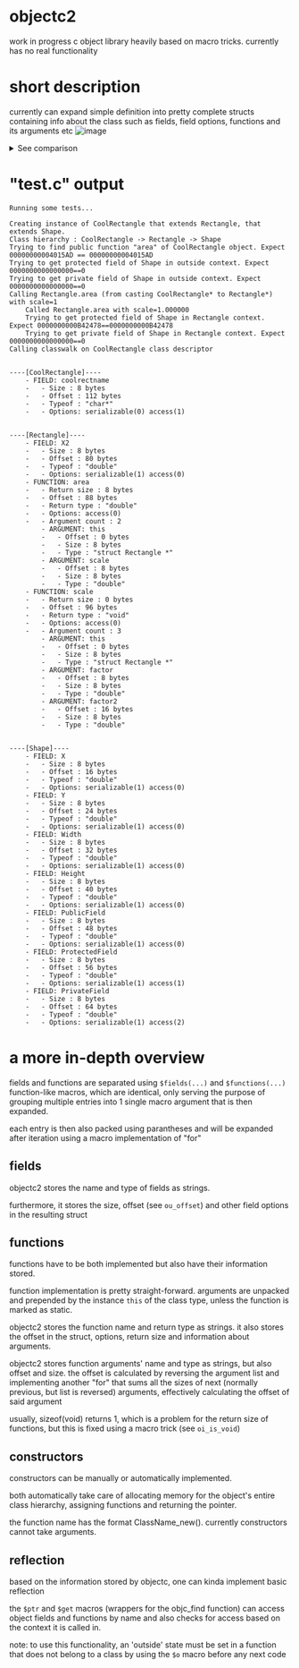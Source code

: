 # objectc2
work in progress c object library heavily based on macro tricks. currently has no real functionality

# short description
currently can expand simple definition into pretty complete structs containing info about the class such as fields, field options, functions and its arguments etc
![image](https://github.com/user-attachments/assets/7d602fda-b34d-4877-b92f-051d12302625)


<details>
<summary>See comparison</summary>


<table width=100%>
<tr>
<th>Original</th>
<th>Expanded</th>
</tr>
<tr>
<td valign=top>
  
```c
#include "objectc.h"

$class(Shape,
    $fields(
        ($opt(PUBLIC SERIALIZABLE), double, X),
        ($opt(PUBLIC SERIALIZABLE), double, Y),
        ($opt(PUBLIC SERIALIZABLE), double, Width),
        ($opt(PUBLIC SERIALIZABLE), double, Height),
        ($opt(PUBLIC SERIALIZABLE), double, PublicField),
        ($opt(PROTECTED SERIALIZABLE), double, ProtectedField),
        ($opt(PRIVATE SERIALIZABLE), double, PrivateField)
     ),
    $functions()
);

$class(Rectangle $extends Shape,
    $fields(
        ($opt(PUBLIC SERIALIZABLE), double, X2)),
    $functions(
        ($opt(PUBLIC), double, area, $arg((double, scale)), $body({
             printf("    Called Rectangle.area with scale=%f\n", scale);
             double *procf = $ptr(this, double *, ProtectedField);
             printf("    Trying to get protected field of Shape in Rectangle context. Expect %p==%p\n", procf, &this->super.ProtectedField);
             double *privf = $ptr(this, double *, PrivateField);
             printf("    Trying to get private field of Shape in Rectangle context. Expect %p==0\n", privf);
             return this->super.Width * this->super.Height + 1;
        })),

        ($opt(PUBLIC), void, scale, $arg((double, factor), (double, factor2)), $body({
             this->super.Width *= factor;
             this->super.Height *= factor;
        }))
    ),
    $constructor(
        this->super.Width = 0;
        this->super.Height = 0;
        this->super.X = 0;
        this->super.Y = 0;
     )
);

$class(CoolRectangle $extends Rectangle,
    $fields(
        ($opt(), char*, coolrectname)
    ),
    $functions(
        
    )
)
```

</td>
<td>

```c
#include "objectc.h"

typedef struct Shape {
    struct ObjC_GeneralClassDescriptor * class;
    struct ObjC_Object * object;
    double X;
    double Y;
    double Width;
    double Height;
    double PublicField;
    double ProtectedField;
    double PrivateField;
}
Shape;
struct ObjC_ClassFieldsDescriptor Shape_Fields = {
    .size = 7,
    .fields = {
        {
            .name = "X", .type = "double", .options = (struct ObjC_FieldOptions) {
                .access = 1, .access = 0, .serializable = 1,
            }, .size = sizeof(double), .offset = ((size_t) & (((Shape * ) 0) -> X))
        },
        {
            .name = "Y",
            .type = "double",
            .options = (struct ObjC_FieldOptions) {
                .access = 1, .access = 0, .serializable = 1,
            },
            .size = sizeof(double),
            .offset = ((size_t) & (((Shape * ) 0) -> Y))
        },
        {
            .name = "Width",
            .type = "double",
            .options = (struct ObjC_FieldOptions) {
                .access = 1, .access = 0, .serializable = 1,
            },
            .size = sizeof(double),
            .offset = ((size_t) & (((Shape * ) 0) -> Width))
        },
        {
            .name = "Height",
            .type = "double",
            .options = (struct ObjC_FieldOptions) {
                .access = 1, .access = 0, .serializable = 1,
            },
            .size = sizeof(double),
            .offset = ((size_t) & (((Shape * ) 0) -> Height))
        },
        {
            .name = "PublicField",
            .type = "double",
            .options = (struct ObjC_FieldOptions) {
                .access = 1, .access = 0, .serializable = 1,
            },
            .size = sizeof(double),
            .offset = ((size_t) & (((Shape * ) 0) -> PublicField))
        },
        {
            .name = "ProtectedField",
            .type = "double",
            .options = (struct ObjC_FieldOptions) {
                .access = 1, .access = 1, .serializable = 1,
            },
            .size = sizeof(double),
            .offset = ((size_t) & (((Shape * ) 0) -> ProtectedField))
        },
        {
            .name = "PrivateField",
            .type = "double",
            .options = (struct ObjC_FieldOptions) {
                .access = 1, .access = 2, .serializable = 1,
            },
            .size = sizeof(double),
            .offset = ((size_t) & (((Shape * ) 0) -> PrivateField))
        },
    }
};
struct ObjC_ClassFunctionsDescriptor Shape_Functions = {
    .size = 0,
    .functions = {}
};
struct ObjC_GeneralClassDescriptor Shape_Class = {
    .name = "Shape",
    .total_size = sizeof(Shape),
    .super = 0,
    .fields = & Shape_Fields,
    .functions = & Shape_Functions
};
Shape * Shape_new() {
    struct ObjC_State __objc__state = {
        .class = & Shape_Class
    };
    Shape * this = (Shape * ) malloc(sizeof(Shape));
    this -> class = & Shape_Class;
    ((ObjC_BaseObject * ) this) -> object = (struct ObjC_Object * ) malloc(sizeof(struct ObjC_Object));
    ((ObjC_BaseObject * ) this) -> object -> total_size = sizeof(Shape);
    return this;
};

typedef struct Rectangle {
    Shape super;
    struct ObjC_GeneralClassDescriptor * class;
    double X2;
    double( * area)(struct Rectangle * this, double scale);
    void( * scale)(struct Rectangle * this, double factor, double factor2);
}
Rectangle;
struct ObjC_FuncArgument Rectangle_Func_area_Arguments[] = {
    {
        .name = "this", .type = "struct Rectangle *", .size = sizeof(struct Rectangle * ), .offset = 0
    },
    {
        .name = "scale",
        .type = "double",
        .size = sizeof(double),
        .offset = 0 + sizeof(struct Rectangle * )
    },
};
struct ObjC_FuncArgument Rectangle_Func_scale_Arguments[] = {
    {
        .name = "this", .type = "struct Rectangle *", .size = sizeof(struct Rectangle * ), .offset = 0
    },
    {
        .name = "factor",
        .type = "double",
        .size = sizeof(double),
        .offset = 0 + sizeof(struct Rectangle * )
    },
    {
        .name = "factor2",
        .type = "double",
        .size = sizeof(double),
        .offset = 0 + sizeof(double) + sizeof(struct Rectangle * )
    },
};
struct ObjC_ClassFieldsDescriptor Rectangle_Fields = {
    .size = 1,
    .fields = {
        {
            .name = "X2", .type = "double", .options = (struct ObjC_FieldOptions) {
                .access = 1, .access = 0, .serializable = 1,
            }, .size = sizeof(double), .offset = ((size_t) & (((Rectangle * ) 0) -> X2))
        },
    }
};
struct ObjC_ClassFunctionsDescriptor Rectangle_Functions = {
    .size = 2,
    .functions = {
        {
            .name = "area", .return_type = "double", .options = (struct ObjC_FuncOptions) {
                .access = 1, .access = 0,
            }, .return_size = sizeof(double), .offset = ((size_t) & (((Rectangle * ) 0) -> area)), .argument_count = 2, .arguments = (struct ObjC_FuncArgument * ) & Rectangle_Func_area_Arguments
        },
        {
            .name = "scale",
            .return_type = "void",
            .options = (struct ObjC_FuncOptions) {
                .access = 1, .access = 0,
            },
            .return_size = 0,
            .offset = ((size_t) & (((Rectangle * ) 0) -> scale)),
            .argument_count = 3,
            .arguments = (struct ObjC_FuncArgument * ) & Rectangle_Func_scale_Arguments
        },
    }
};
struct ObjC_GeneralClassDescriptor Rectangle_Class = {
    .name = "Rectangle",
    .total_size = sizeof(Rectangle),
    .super = & Shape_Class,
    .fields = & Rectangle_Fields,
    .functions = & Rectangle_Functions
};
double Rectangle_area(struct Rectangle * this, double scale) {
    struct ObjC_State __objc__state = {
        .class = & Rectangle_Class
    };
    do {
        printf("    Called Rectangle.area with scale=%f\n", scale);
        double * procf = ((double * ) objc_find( & __objc__state, (ObjC_BaseObject * ) this, "ProtectedField"));
        printf("    Trying to get protected field of Shape in Rectangle context. Expect %p==%p\n", procf, & this -> super.ProtectedField);
        double * privf = ((double * ) objc_find( & __objc__state, (ObjC_BaseObject * ) this, "PrivateField"));
        printf("    Trying to get private field of Shape in Rectangle context. Expect %p==0\n", privf);
        return this -> super.Width * this -> super.Height + 1;
    } while (0);
}
void Rectangle_scale(struct Rectangle * this, double factor, double factor2) {
    struct ObjC_State __objc__state = {
        .class = & Rectangle_Class
    };
    do {
        this -> super.Width *= factor;
        this -> super.Height *= factor;
    } while (0);
}
Rectangle * Rectangle_new() {
    struct ObjC_State __objc__state = {
        .class = & Rectangle_Class
    };
    Rectangle * this = (Rectangle * ) malloc(sizeof(Rectangle));
    this -> class = & Rectangle_Class;
    ((ObjC_BaseObject * ) this) -> object = (struct ObjC_Object * ) malloc(sizeof(struct ObjC_Object));
    ((ObjC_BaseObject * ) this) -> object -> total_size = sizeof(Rectangle);
    Shape * sp = Shape_new();
    memcpy( & this -> super, sp, sizeof(Shape));
    free(sp);
    ((ObjC_BaseObject * ) this) -> object -> total_size = sizeof(Rectangle);
    ((ObjC_BaseObject * ) this) -> object -> topClass = & Rectangle_Class;
    this -> super.Width = 0;
    this -> super.Height = 0;
    this -> super.X = 0;
    this -> super.Y = 0;
    this -> area = Rectangle_area;
    this -> scale = Rectangle_scale;
    return this;
};

typedef struct CoolRectangle {
    Rectangle super;
    struct ObjC_GeneralClassDescriptor * class;
    char * coolrectname;
}
CoolRectangle;
struct ObjC_ClassFieldsDescriptor CoolRectangle_Fields = {
    .size = 1,
    .fields = {
        {
            .name = "coolrectname", .type = "char*", .options = (struct ObjC_FieldOptions) {
                .access = 1,
            }, .size = sizeof(char * ), .offset = ((size_t) & (((CoolRectangle * ) 0) -> coolrectname))
        },
    }
};
struct ObjC_ClassFunctionsDescriptor CoolRectangle_Functions = {
    .size = 0,
    .functions = {}
};
struct ObjC_GeneralClassDescriptor CoolRectangle_Class = {
    .name = "CoolRectangle",
    .total_size = sizeof(CoolRectangle),
    .super = & Rectangle_Class,
    .fields = & CoolRectangle_Fields,
    .functions = & CoolRectangle_Functions
};
CoolRectangle * CoolRectangle_new() {
    struct ObjC_State __objc__state = {
        .class = & CoolRectangle_Class
    };
    CoolRectangle * this = (CoolRectangle * ) malloc(sizeof(CoolRectangle));
    this -> class = & CoolRectangle_Class;
    ((ObjC_BaseObject * ) this) -> object = (struct ObjC_Object * ) malloc(sizeof(struct ObjC_Object));
    ((ObjC_BaseObject * ) this) -> object -> total_size = sizeof(CoolRectangle);
    Rectangle * sp = Rectangle_new();
    memcpy( & this -> super, sp, sizeof(Rectangle));
    free(sp);
    ((ObjC_BaseObject * ) this) -> object -> total_size = sizeof(CoolRectangle);
    ((ObjC_BaseObject * ) this) -> object -> topClass = & CoolRectangle_Class;
    return this;
}
```

</td>
</tr>
</table>


</details>

# "test.c" output

```
Running some tests...

Creating instance of CoolRectangle that extends Rectangle, that extends Shape.
Class hierarchy : CoolRectangle -> Rectangle -> Shape
Trying to find public function "area" of CoolRectangle object. Expect 00000000004015AD == 00000000004015AD
Trying to get protected field of Shape in outside context. Expect 0000000000000000==0
Trying to get private field of Shape in outside context. Expect 0000000000000000==0
Calling Rectangle.area (from casting CoolRectangle* to Rectangle*) with scale=1
    Called Rectangle.area with scale=1.000000
    Trying to get protected field of Shape in Rectangle context. Expect 0000000000B42478==0000000000B42478
    Trying to get private field of Shape in Rectangle context. Expect 0000000000000000==0
Calling classwalk on CoolRectangle class descriptor


----[CoolRectangle]----
    - FIELD: coolrectname
    -   - Size : 8 bytes
    -   - Offset : 112 bytes
    -   - Typeof : "char*"
    -   - Options: serializable(0) access(1)


----[Rectangle]----
    - FIELD: X2
    -   - Size : 8 bytes
    -   - Offset : 80 bytes
    -   - Typeof : "double"
    -   - Options: serializable(1) access(0)
    - FUNCTION: area
    -   - Return size : 8 bytes
    -   - Offset : 88 bytes
    -   - Return type : "double"
    -   - Options: access(0)
    -   - Argument count : 2
        - ARGUMENT: this
        -   - Offset : 0 bytes
        -   - Size : 8 bytes
        -   - Type : "struct Rectangle *"
        - ARGUMENT: scale
        -   - Offset : 8 bytes
        -   - Size : 8 bytes
        -   - Type : "double"
    - FUNCTION: scale
    -   - Return size : 0 bytes
    -   - Offset : 96 bytes
    -   - Return type : "void"
    -   - Options: access(0)
    -   - Argument count : 3
        - ARGUMENT: this
        -   - Offset : 0 bytes
        -   - Size : 8 bytes
        -   - Type : "struct Rectangle *"
        - ARGUMENT: factor
        -   - Offset : 8 bytes
        -   - Size : 8 bytes
        -   - Type : "double"
        - ARGUMENT: factor2
        -   - Offset : 16 bytes
        -   - Size : 8 bytes
        -   - Type : "double"


----[Shape]----
    - FIELD: X
    -   - Size : 8 bytes
    -   - Offset : 16 bytes
    -   - Typeof : "double"
    -   - Options: serializable(1) access(0)
    - FIELD: Y
    -   - Size : 8 bytes
    -   - Offset : 24 bytes
    -   - Typeof : "double"
    -   - Options: serializable(1) access(0)
    - FIELD: Width
    -   - Size : 8 bytes
    -   - Offset : 32 bytes
    -   - Typeof : "double"
    -   - Options: serializable(1) access(0)
    - FIELD: Height
    -   - Size : 8 bytes
    -   - Offset : 40 bytes
    -   - Typeof : "double"
    -   - Options: serializable(1) access(0)
    - FIELD: PublicField
    -   - Size : 8 bytes
    -   - Offset : 48 bytes
    -   - Typeof : "double"
    -   - Options: serializable(1) access(0)
    - FIELD: ProtectedField
    -   - Size : 8 bytes
    -   - Offset : 56 bytes
    -   - Typeof : "double"
    -   - Options: serializable(1) access(1)
    - FIELD: PrivateField
    -   - Size : 8 bytes
    -   - Offset : 64 bytes
    -   - Typeof : "double"
    -   - Options: serializable(1) access(2)
```

# a more in-depth overview
fields and functions are separated using `$fields(...)` and `$functions(...)` function-like macros, which are identical, only serving the purpose of grouping multiple entries into 1 single macro argument that is then expanded.

each entry is then also packed using parantheses and will be expanded after iteration using a macro implementation of "for"

## fields
objectc2 stores the name and type of fields as strings.

furthermore, it stores the size, offset (see `ou_offset`) and other field options in the resulting struct

## functions
functions have to be both implemented but also have their information stored.

function implementation is pretty straight-forward. arguments are unpacked and prepended by the instance `this` of the class type, unless the function is marked as static.

objectc2 stores the function name and return type as strings. it also stores the offset in the struct, options, return size and information about arguments.

objectc2 stores function arguments' name and type as strings, but also offset and size. the offset is calculated by reversing the argument list and implementing another "for" that sums all the sizes of
next (normally previous, but list is reversed) arguments, effectively calculating the offset of said argument

usually, sizeof(void) returns 1, which is a problem for the return size of functions, but this is fixed using a macro trick (see `oi_is_void`)

## constructors
constructors can be manually or automatically implemented. 

both automatically take care of allocating memory for the object's entire class hierarchy, assigning functions and returning the pointer.

the function name has the format ClassName_new(). currently constructors cannot take arguments.

## reflection
based on the information stored by objectc, one can kinda implement basic reflection

the `$ptr` and `$get` macros (wrappers for the objc_find function) can access object fields and functions by name and also checks for access based on the context it is called in.

note: to use this functionality, an 'outside' state must be set in a function that does not belong to a class by using the `$o` macro before any next code
